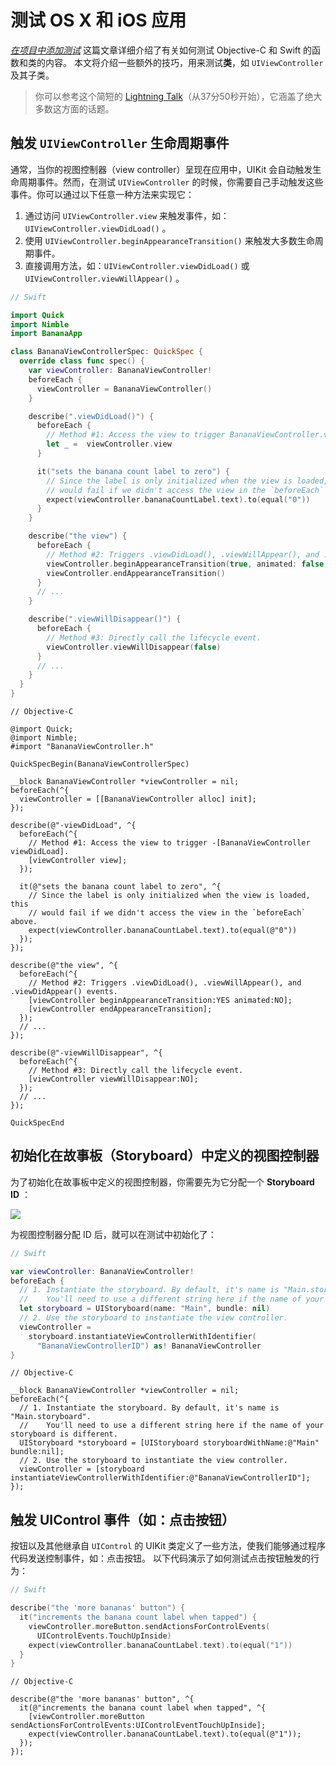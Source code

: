 # 测试 OS X 和 iOS 应用

*[在项目中添加测试](SettingUpYourXcodeProject.md)* 这篇文章详细介绍了有关如何测试 Objective-C 和 Swift 的函数和类的内容。
本文将介绍一些额外的技巧，用来测试**类**，如 `UIViewController` 及其子类。

> 你可以参考这个简短的 [Lightning Talk](https://vimeo.com/115671189#t=37m50s)（从37分50秒开始），它涵盖了绝大多数这方面的话题。

## 触发 `UIViewController` 生命周期事件

通常，当你的视图控制器（view controller）呈现在应用中，UIKit 会自动触发生命周期事件。然而，在测试 `UIViewController` 的时候，你需要自己手动触发这些事件。你可以通过以下任意一种方法来实现它：

1. 通过访问 `UIViewController.view` 来触发事件，如： `UIViewController.viewDidLoad()` 。
2. 使用 `UIViewController.beginAppearanceTransition()` 来触发大多数生命周期事件。
3. 直接调用方法，如：`UIViewController.viewDidLoad()` 或 `UIViewController.viewWillAppear()` 。

```swift
// Swift

import Quick
import Nimble
import BananaApp

class BananaViewControllerSpec: QuickSpec {
  override class func spec() {
    var viewController: BananaViewController!
    beforeEach {
      viewController = BananaViewController()
    }

    describe(".viewDidLoad()") {
      beforeEach {
        // Method #1: Access the view to trigger BananaViewController.viewDidLoad().
        let _ =  viewController.view
      }

      it("sets the banana count label to zero") {
        // Since the label is only initialized when the view is loaded, this
        // would fail if we didn't access the view in the `beforeEach` above.
        expect(viewController.bananaCountLabel.text).to(equal("0"))
      }
    }

    describe("the view") {
      beforeEach {
        // Method #2: Triggers .viewDidLoad(), .viewWillAppear(), and .viewDidAppear() events.
        viewController.beginAppearanceTransition(true, animated: false)
        viewController.endAppearanceTransition()
      }
      // ...
    }

    describe(".viewWillDisappear()") {
      beforeEach {
        // Method #3: Directly call the lifecycle event.
        viewController.viewWillDisappear(false)
      }
      // ...
    }
  }
}
```

```objc
// Objective-C

@import Quick;
@import Nimble;
#import "BananaViewController.h"

QuickSpecBegin(BananaViewControllerSpec)

__block BananaViewController *viewController = nil;
beforeEach(^{
  viewController = [[BananaViewController alloc] init];
});

describe(@"-viewDidLoad", ^{
  beforeEach(^{
    // Method #1: Access the view to trigger -[BananaViewController viewDidLoad].
    [viewController view];
  });

  it(@"sets the banana count label to zero", ^{
    // Since the label is only initialized when the view is loaded, this
    // would fail if we didn't access the view in the `beforeEach` above.
    expect(viewController.bananaCountLabel.text).to(equal(@"0"))
  });
});

describe(@"the view", ^{
  beforeEach(^{
    // Method #2: Triggers .viewDidLoad(), .viewWillAppear(), and .viewDidAppear() events.
    [viewController beginAppearanceTransition:YES animated:NO];
    [viewController endAppearanceTransition];
  });
  // ...
});

describe(@"-viewWillDisappear", ^{
  beforeEach(^{
    // Method #3: Directly call the lifecycle event.
    [viewController viewWillDisappear:NO];
  });
  // ...
});

QuickSpecEnd
```

## 初始化在故事板（Storyboard）中定义的视图控制器

为了初始化在故事板中定义的视图控制器，你需要先为它分配一个 **Storyboard ID** ：

![](http://f.cl.ly/items/2X2G381K1h1l2B2Q0g3L/Screen%20Shot%202015-02-27%20at%2011.58.06%20AM.png)

为视图控制器分配 ID 后，就可以在测试中初始化了：

```swift
// Swift

var viewController: BananaViewController!
beforeEach {
  // 1. Instantiate the storyboard. By default, it's name is "Main.storyboard".
  //    You'll need to use a different string here if the name of your storyboard is different.
  let storyboard = UIStoryboard(name: "Main", bundle: nil)
  // 2. Use the storyboard to instantiate the view controller.
  viewController = 
    storyboard.instantiateViewControllerWithIdentifier(
      "BananaViewControllerID") as! BananaViewController
}
```

```objc
// Objective-C

__block BananaViewController *viewController = nil;
beforeEach(^{
  // 1. Instantiate the storyboard. By default, it's name is "Main.storyboard".
  //    You'll need to use a different string here if the name of your storyboard is different.
  UIStoryboard *storyboard = [UIStoryboard storyboardWithName:@"Main" bundle:nil];
  // 2. Use the storyboard to instantiate the view controller.
  viewController = [storyboard instantiateViewControllerWithIdentifier:@"BananaViewControllerID"];
});
```

## 触发 UIControl 事件（如：点击按钮）

按钮以及其他继承自 `UIControl` 的 UIKit 类定义了一些方法，使我们能够通过程序代码发送控制事件，如：点击按钮。
以下代码演示了如何测试点击按钮触发的行为：

```swift
// Swift

describe("the 'more bananas' button") {
  it("increments the banana count label when tapped") {
    viewController.moreButton.sendActionsForControlEvents(
      UIControlEvents.TouchUpInside)
    expect(viewController.bananaCountLabel.text).to(equal("1"))
  }
}
```

```objc
// Objective-C

describe(@"the 'more bananas' button", ^{
  it(@"increments the banana count label when tapped", ^{
    [viewController.moreButton sendActionsForControlEvents:UIControlEventTouchUpInside];
    expect(viewController.bananaCountLabel.text).to(equal(@"1"));
  });
});
```



